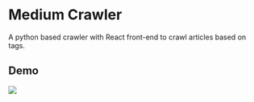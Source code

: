 # Medium Crawler

A python based crawler with React front-end to crawl articles based on tags.

## Demo
![](https://i.imgur.com/TRm0jx0.gif)
